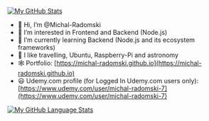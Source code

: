 [![My GitHub Stats](https://github-readme-stats.vercel.app/api/?username=Michal-Radomski&count_private=true&theme=buefy&showicons=true&hide_rank=true)]()


- :wave: Hi, I’m @Michal-Radomski
- 👀 I’m interested in Frontend and Backend (Node.js)
- :brain: I’m currently learning Backend (Node.js and its ecosystem frameworks)
- :milky_way: I like travelling, Ubuntu, Raspberry-Pi and astronomy
- :spider_web: Portfolio: [https://michal-radomski.github.io](https://michal-radomski.github.io)
- 😃 Udemy.com profile (for Logged In Udemy.com users only): [https://www.udemy.com/user/michal-radomski-7](https://www.udemy.com/user/michal-radomski-7)


[![My GitHub Language Stats](https://github-readme-stats.vercel.app/api/top-langs/?username=Michal-Radomski&langs_count=8&theme=buefy)]()
<!---
Michal-Radomski/Michal-Radomski is a ✨ special ✨ repository because its `README.md` (this file) appears on your GitHub profile.
You can click the Preview link to take a look at your changes.
--->
